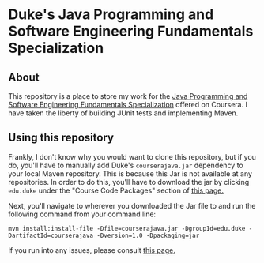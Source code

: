 # Duke's Java Programming and Software Engineering Fundamentals Specialization
## About
This repository is a place to store my work for the [Java Programming and Software Engineering Fundamentals 
Specialization](https://www.coursera.org/specializations/java-programming) offered on Coursera. I have taken the 
liberty of building JUnit tests and implementing Maven.
## Using this repository
Frankly, I don't know why you would want to clone this repository, but if you do, you'll have to manually add
Duke's `courserajava.jar` dependency to your local Maven repository. This is because this Jar is not available 
at any repositories. In order to do this, you'll have to download the jar by clicking `edu.duke` under the 
"Course Code Packages" section of [this page.](https://www.dukelearntoprogram.com/downloads/bluej.php)  
  
Next, you'll navigate to wherever you downloaded the Jar file to and run the following command from your command 
line:
```shell script
mvn install:install-file -Dfile=courserajava.jar -DgroupId=edu.duke -DartifactId=courserajava -Dversion=1.0 -Dpackaging=jar
```
If you run into any issues, please consult [this page.](http://maven.apache.org/guides/mini/guide-3rd-party-jars-local.html)